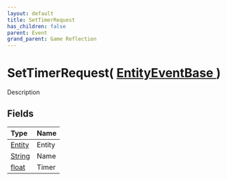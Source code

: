 ```yaml
---
layout: default
title: SetTimerRequest
has_children: false
parent: Event
grand_parent: Game Reflection
---
```

# SetTimerRequest( [ EntityEventBase ](/riftbreaker-wiki/docs/game-reflection/events/entity_event_base/) )
Description 

## Fields

| Type | Name |
|:----------|:--------------|
| [Entity](/riftbreaker-wiki/docs/game-reflection/classes/entity/) | Entity |
| [String](/riftbreaker-wiki/docs/game-reflection/components/string/) | Name |
| [float](/riftbreaker-wiki/docs/game-reflection/components/float/) | Timer |

